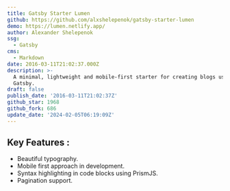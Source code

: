 ```yaml
---
title: Gatsby Starter Lumen
github: https://github.com/alxshelepenok/gatsby-starter-lumen
demo: https://lumen.netlify.app/
author: Alexander Shelepenok
ssg:
  - Gatsby
cms:
  - Markdown
date: 2016-03-11T21:02:37.000Z
description: >-
  A minimal, lightweight and mobile-first starter for creating blogs uses
  Gatsby.
draft: false
publish_date: '2016-03-11T21:02:37Z'
github_star: 1968
github_fork: 686
update_date: '2024-02-05T06:19:09Z'
---
```


## Key Features :

- Beautiful typography.
- Mobile first approach in development.
- Syntax highlighting in code blocks using PrismJS.
- Pagination support.
